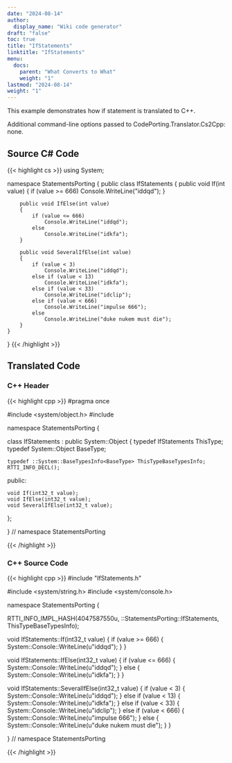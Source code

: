 ```yaml
---
date: "2024-08-14"
author:
  display_name: "Wiki code generator"
draft: "false"
toc: true
title: "IfStatements"
linktitle: "IfStatements"
menu:
  docs:
    parent: "What Converts to What"
    weight: "1"
lastmod: "2024-08-14"
weight: "1"
---
```


This example demonstrates how if statement is translated to C++.

Additional command-line options passed to CodePorting.Translator.Cs2Cpp: none.

## Source C# Code ##

{{< highlight cs >}}
using System;

namespace StatementsPorting
{
    public class IfStatements
    {
        public void If(int value)
        {
            if (value >= 666)
                Console.WriteLine("iddqd");
        }

        public void IfElse(int value)
        {
            if (value <= 666)
                Console.WriteLine("iddqd");
            else
                Console.WriteLine("idkfa");
        }

        public void SeveralIfElse(int value)
        {
            if (value < 3)
                Console.WriteLine("iddqd");
            else if (value < 13)
                Console.WriteLine("idkfa");
            else if (value < 33)
                Console.WriteLine("idclip");
            else if (value < 666)
                Console.WriteLine("impulse 666");
            else
                Console.WriteLine("duke nukem must die");
        }
    }
}
{{< /highlight >}}

## Translated Code ##

### C++ Header ###

{{< highlight cpp >}}
#pragma once

#include <system/object.h>
#include <cstdint>

namespace StatementsPorting {

class IfStatements : public System::Object
{
    typedef IfStatements ThisType;
    typedef System::Object BaseType;
    
    typedef ::System::BaseTypesInfo<BaseType> ThisTypeBaseTypesInfo;
    RTTI_INFO_DECL();
    
public:

    void If(int32_t value);
    void IfElse(int32_t value);
    void SeveralIfElse(int32_t value);
    
};

} // namespace StatementsPorting



{{< /highlight >}}

### C++ Source Code ###

{{< highlight cpp >}}
#include "IfStatements.h"

#include <system/string.h>
#include <system/console.h>

namespace StatementsPorting {

RTTI_INFO_IMPL_HASH(4047587550u, ::StatementsPorting::IfStatements, ThisTypeBaseTypesInfo);

void IfStatements::If(int32_t value)
{
    if (value >= 666)
    {
        System::Console::WriteLine(u"iddqd");
    }
}

void IfStatements::IfElse(int32_t value)
{
    if (value <= 666)
    {
        System::Console::WriteLine(u"iddqd");
    }
    else
    {
        System::Console::WriteLine(u"idkfa");
    }
}

void IfStatements::SeveralIfElse(int32_t value)
{
    if (value < 3)
    {
        System::Console::WriteLine(u"iddqd");
    }
    else if (value < 13)
    {
        System::Console::WriteLine(u"idkfa");
    }
    else if (value < 33)
    {
        System::Console::WriteLine(u"idclip");
    }
    else if (value < 666)
    {
        System::Console::WriteLine(u"impulse 666");
    }
    else
    {
        System::Console::WriteLine(u"duke nukem must die");
    }
}

} // namespace StatementsPorting

{{< /highlight >}}

